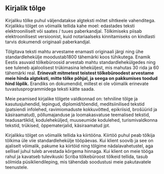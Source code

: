 ## Kirjalik tõlge

Kirjaliku tõlke puhul väljendatakse algteksti mõtet sihtkeele
vahenditega. Kirjalikku tõlget on võimalik tellida kahe moel:
edastades teksti elektrooniliselt või saates / tuues
paberkandjal. Tõlkimiseks piisab elektroonilisest versioonist, kuid
notariaalseks kinnitamiseks on kindlasti tarvis dokumendi originaali
paberkandjal.

Tõlgitava teksti mahtu arvestame enamasti originaali järgi ning ühe
standardlehekülje moodustab1800 tähemärki koos tühikutega. Enamik
Eestis asuvaid tõlkebüroosid arvestab mahtu standardlehekülgedes ning
see tuleneb ajaloolisest trükimasina leheküljest, mis mahutas 30 rida
ja 60 tähemärki real. **Erinevalt mitmetest teistest tõlkebüroodest
arvestame meie hinda algteksti, mitte tõlke põhjal, ja seega on
pakkumises toodud hind lõplik.** Erandiks on dokumendid, millest ei
ole võimalik erinevate tuvastusprogrammidega teksti kätte saada.

Meie peamised kirjalike tõlgete valdkonnad on: tehniline tõlge ja
kasutusjuhendid, lepingud, diplomid/tõendid, meditsiinilised tekstid
(patsiendi infolehed, ravimiomaduste kokkuvõtted, epikriisid,
brošüürid ja käsiraamatud), põllumajanduse ja loomakasvatuse
teemalised tekstid, teadusartiklid, koduleheküljed, muuseumide
kodulehed, turismivaldkonna tekstid, trükised, õppematerjalid,
käsiraamatud jpt.

Kirjalikku tõlget on võimalik tellida ka kiirtööna. Kiirtöö puhul peab
tõlkija tõlkima üle viie standardlehekülje tööpäevas.  Kui klient
soovib ja see on ajaliselt võimalik, pakume ka kiirtöid ning tõlgime
nädalavahetustel, aga sellisel juhul tuleb arvestada kõrgema
hinnaga. Kui klient on meie tööga rahul ja kavatseb tulevikuski Scriba
tõlkebüroost tõlkeid tellida, tasub sõlmida püsikliendileping, mis
tähendab soodustusi meie pakutavatele teenustele.
